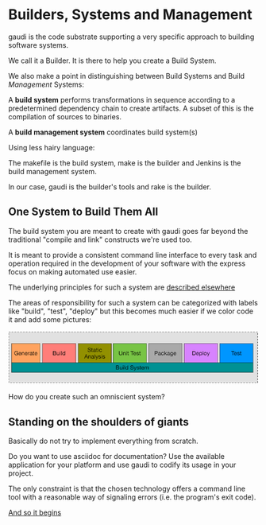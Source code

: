 # Builders, Systems and Management

gaudi is the code substrate supporting a very specific approach to building software systems. 

We call it a Builder. It is there to help you create a Build System.

We also make a point in distinguishing between Build Systems and Build *Management* Systems:

A **build system** performs transformations in sequence according to a predetermined dependency chain to create artifacts. A subset of this is the compilation of sources to binaries.

A **build management system** coordinates build system(s)

Using less hairy language:  

The makefile is the build system, make is the builder and Jenkins is the build management system.

In our case, gaudi is the builder's tools and rake is the builder.

## One System to Build Them All

The build system you are meant to create with gaudi goes far beyond the traditional "compile and link" constructs we're used too.

It is meant to provide a consistent command line interface to every task and operation required in the development of your software with the express focus on making automated use easier.

The underlying principles for such a system are [described elsewhere](ASPIRATIONS.md)

The areas of responsibility for such a system can be categorized with labels like "build", "test", "deploy" but this becomes much easier if we color code it and add some pictures:

![Areas of Responsibility](/doc/images/BuildSystem.png)

How do you create such an omniscient system?

## Standing on the shoulders of giants

Basically do not try to implement everything from scratch. 

Do you want to use asciidoc for documentation? 
Use the available application for your platform and use gaudi to codify its usage in your project. 

The only constraint is that the chosen technology offers a command line tool with a reasonable way of signaling errors (i.e. the program's exit code).

[And so it begins](WALKTHROUGH.md)

